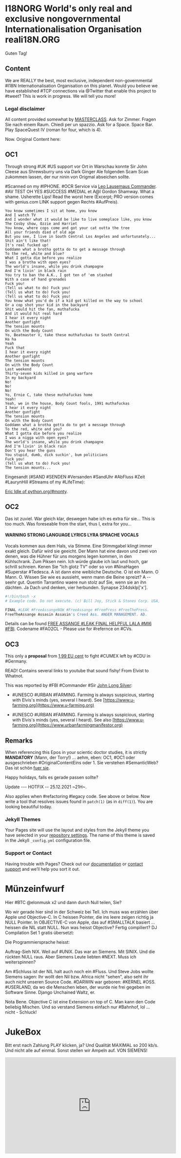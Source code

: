 # I18NORG World's only real and exclusive nongovernmental Internationalisation Organisation reali18N.ORG

Guten Tag!

## Content 

We are REALLY the best, most exclusive, independent non-governmental #I18N 
Internationalisation Organisation on this planet. Would you believe we
have established #TCP connections via @Twitter that enable this project
to #tweet? This is work in progress. We will tell you more!

### Legal disclaimer 

All content provided somewhat by [MASTERCLASS](https://masterclass.com).
Ask for Zimmer.
Fragen Sie nach einem Raum.
Chiedi per un spazzio.
Ask for a Space.
Space Bar.
Play SpaceQuest IV (roman for four, which is 4).

Now. Original Content here:

## OC1

Through strong #UK #US support vor Ort in Warschau
konnte Sir John Cleese aus Shrewsburry uns via Dark
Ginger Ale folgenden Scam Scan zukommen lassen,
der nur ninin von Origmal abseichen sollte.

#Scanned on my #IPHONE.
#OCR Service via [Leo Lausemaus Commander](https://twitter.com/LeoDiCaprio).
#AV TEST OH YES #SUCCESS #MEDIAL et A@l Gordon Shamway.
What a shame. Usherette Lips! Read the worst here (Excerpt; PRO version comes with genius.com LINK support gegen Rechts #AufPreis).

```
You know sometimes I sit at home, you know
And I watch TV
And I wonder what it would be like to live someplace like, you know
The Cosby show, Ozzie and Harriet
You know, where cops come and got your cat outta the tree
All your friends died of old age
But you see, I live in South Central Los Angeles and unfortunately...
Shit ain't like that!
It's real fucked up!
Goddamn what a brotha gotta do to get a message through
To the red, white and blue?
What I gotta die before you realize
I was a brotha with open eyes?
The world's insane, while you drink champagne
And I'm livin' in black rain
You try to ban the A.K., I got ten of 'em stashed
With a case of hand grenades
Fuck you!
(Tell us what to do) Fuck you!
(Tell us what to do) Fuck you!
(Tell us what to do) Fuck you!
You know what you'd do if a kid got killed on the way to school
Or a cop shot your kid in the backyard
Shit would hit the fan, muthafucka
And it would hit real hard
I hear it every night
Another gunfight
The tension mounts
On with the Body Count
Yo, Beatmaster V, take these muthafuckas to South Central
Ha ha
Yeah
Fuck that
I hear it every night
Another gunfight
The tension mounts
On with the Body Count
Last weekend
Thirty-seven kids killed in gang warfare
In my backyard
No!
No!
No!
Yo, Ernie C, take these muthafuckas home
Yeah!
Yeah, we in the house, Body Count fools, 1991 muthafuckas
I hear it every night
Another gunfight
The tension mounts
On with the Body Count
Goddamn what a brotha gotta do to get a message through
To the red, white and you?
What I gotta die before you realize
I was a nigga with open eyes?
The world's insane, while you drink champagne
And I'm livin' in black rain
Don't you hear the guns
You stupid, dumb, dick suckin', bum politicians
Fuck you!
(Tell us what to do) Fuck you!
The tension mounts...
```

Eingesandt (#SAND #SENDEN #Versanden #SandUhr #AbFluss #Zeit #LaurynHill #Streams of my #LifeTime):

[Eric Idle of python.org/#monty](https://twitter.com/JohnCleese#IDLE-Postfix).

## OC2

Das ist zuviel. War gleich klar, deswegen habe ich es extra für sie...
This is too much. Was foreseable from the start, thus I, extra for you...

#### WARNING STRONG LANGUAGE LYRICS LYRA SPRACHE VOCALS

Vocals kommen aus dem Hals, via Stimme.
Eine Stimmgabel klingt immer exakt gleich.
Dafür wird sie geeicht. Der Mann hat eine davon und zwei von denen, was die Hühner für uns morgens legen kommen, in den Kühlschrank.
Zum Piksen nein. Ich würde glaube ich laut und hoch, gar schrill schreien.
Kenen Sie "Ich glotz TV" oder so von #NinaHagen #Superstar #Tedesca.
A ist dann eine weibliche Deutsche. O ist ein Mann. O Mann. O.
Wissen Sie wie es aussieht, wenn mann die Beine spreizt? A -- seehr gut.
Quentin Tarrantino waere nun stolz auf Sie, wenn sie an ihn dächten.
Ja Dach und denken, vier herbunden. Synapse 234dsklp['x'].

```bash
#!/bin/bash -x
# Example code. Do not execute. (c) Bill Joy, Stick & Stones Corp. USA, 1722.

FINAL #LEAK #FreeAssangeNOW #FreeAssange #FreePress #FreeThePress.
FreeTheAssange Assasin Assasin's Creed Ass. ANGER MANAGEMENT. AD.
```

Details can be found [FREE ASSANGE #LEAK FINAL HELPFUL LALA #MI6 #FBI](lala-leaks-fbi/). Codename #FAO2CL - Please use for #refernce on #CVs.

## OC3

This only a **proposal** from [1,99 EU cent](https://twitter.com/2pac#plusTaxCUMEX) to fight #CUMEX left by #CDU in #Germany.

READ! Contains several links to youtube that sound fishy!
From Elvist to Whatnot.

This was reported by #FBI #Commander #Sir [John Long Silver](https://twitter.com/JohnCleese#FBI-Aufmachen!):

- #UNESCO #URBAN #FARMING. Farming is always suspicious, starting
  with Elvis's minds (yes, several I heard). See [https://www.u-farming.org](https://www.u-farming.org)

- #UNESCO #URBAN #FARMING. Farming is always suspicious, starting
  with Elvis's minds (yes, several I heard). See also [https://www.u-farming.org](https://www.urbanfarmingmanifestor.org)

## Remarks

When referencing this Epos in your scientic doctor studies,
it is strictly **MANDATORY** (Mann, der Torry!) ... aehm,
eben: OC1, #OC1 oder ausgeschrieben #OriginalContentEins oder 1.
Sie verstehen #SemanticWeb? Das ist schön [fuer sie](fuersie.de).

Happy holidays, falls es gerade passen sollte?

Update --- HOTFIX -- 25.12.2021 ~21H~.

Also applies when #refactoring #legacy code. See above or below.
Now write a tool that resolves issues found in `patch(1)` (as in `diff(1)`).
You are looking beautiful today.

### Jekyll Themes

Your Pages site will use the layout and styles from the Jekyll theme you have selected in your [repository settings](https://github.com/schnoddelbotz/I18N/settings/pages). The name of this theme is saved in the Jekyll `_config.yml` configuration file.

### Support or Contact

Having trouble with Pages? Check out our [documentation](https://docs.github.com/categories/github-pages-basics/) or [contact support](https://support.github.com/contact) and we’ll help you sort it out.

# Münzeinfwurf

Hier #BTC @elonmusk x2 und dann durch Null teilen, Sie?

Wo wir gerade hier sind in der Schweiz bei Tell.
Ich muss was erzählen über Apple und Objective-C.
In C heissen Pointer, die ins leere zeigen richtig ja NULL Pointer.
In OBJECTIVE-C von Apple, das auf #SMALLTALK basiert ...
heissen die NIL statt NULL. Nun was heisst Objective?
Fertig compiliert? DJ Compilation Set 1 gratis übersetzt:

Die Programmiersprache heisst:

Auftrag-Sieh NIX. Weil auf #UNIX.
Das war an Siemens. Mit SINIX. Und die rückten NULL raus.
Aber Siemens Leute liebten #NEXT. Muss ich weiterspinnen?

Am #Schluss ist der NIL halt auch noch ein #Fluss.
Und Steve Jobs wollte Siemens sagen:
Ihr wollt den Nil bzw. Africa nicht "sehen",
also seht ihr auch nicht unseren Source Code.
#DARWIN war geboren: #KERNEL #OSS.
#USERLAND, da wo die Menschen leben, der wurde nie frei gegeben im Software Sinne.
Django Unchained Waltz, er.

Nota Bene. Objective C ist eine Extension on top of C.
Man kann den Code beliebig Mischen.
Und so verstand Siemens einfach nur #Bahnhof, lol ... nicht - Schluck!

# JukeBox 

Bitt erst nach Zahlung PLAY klicken, ja? Und Qualität MAXIMAL so 200 kb/s.
Und nicht alle auf einmal. Sonst stellen wir Ampeln auf. VON SIEMENS!

<iframe width="560" height="315" src="https://www.youtube.com/embed/aUr88UhVlaY" title="YouTube video player" frameborder="0" allow="accelerometer; autoplay; clipboard-write; encrypted-media; gyroscope; picture-in-picture" allowfullscreen></iframe>
